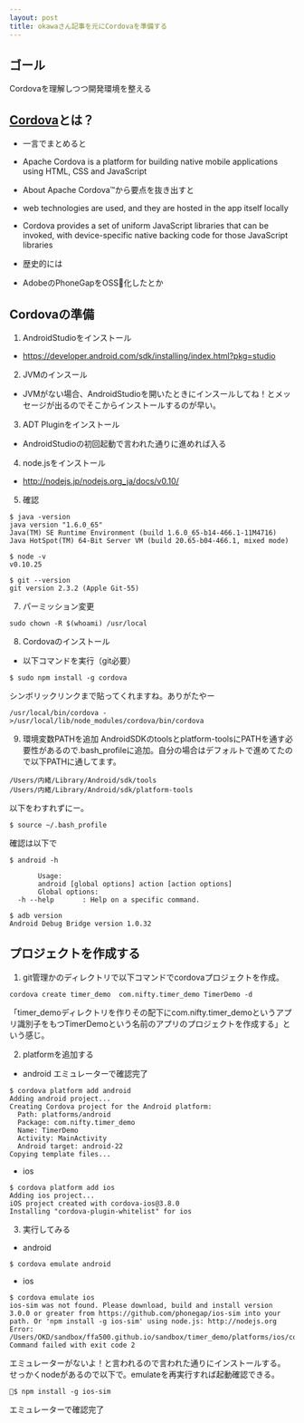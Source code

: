 ```yaml
---
layout: post
title: okawaさん記事を元にCordovaを準備する
---
```


## ゴール
Cordovaを理解しつつ開発環境を整える

## [Cordova](https://cordova.apache.org/)とは？
* 一言でまとめると
 * Apache Cordova is a platform for building native mobile applications using HTML, CSS and JavaScript

* About Apache Cordova™から要点を抜き出すと
 * web technologies are used, and they are hosted in the app itself locally
 * Cordova provides a set of uniform JavaScript libraries that can be invoked, with device-specific native backing code for those JavaScript libraries
* 歴史的には
 * AdobeのPhoneGapをOSS化したとか

## Cordovaの準備
1. AndroidStudioをインストール
  * https://developer.android.com/sdk/installing/index.html?pkg=studio
2. JVMのインスール
  * JVMがない場合、AndroidStudioを開いたときにインスールしてね！とメッセージが出るのでそこからインストールするのが早い。
3. ADT Pluginをインストール
  * AndroidStudioの初回起動で言われた通りに進めれば入る
4. node.jsをインストール
  * http://nodejs.jp/nodejs.org_ja/docs/v0.10/
5. 確認

  ```
  $ java -version
  java version "1.6.0_65"
  Java(TM) SE Runtime Environment (build 1.6.0_65-b14-466.1-11M4716)
  Java HotSpot(TM) 64-Bit Server VM (build 20.65-b04-466.1, mixed mode)  
  ```

  ```
  $ node -v
  v0.10.25
  ```

  ```
  $ git --version
  git version 2.3.2 (Apple Git-55)
  ```
7. パーミッション変更
```
sudo chown -R $(whoami) /usr/local
```

8. Cordovaのインストール
  * 以下コマンドを実行（git必要）
  ```
  $ sudo npm install -g cordova
  ```
シンボリックリンクまで貼ってくれますね。ありがたやー
  ```
  /usr/local/bin/cordova ->/usr/local/lib/node_modules/cordova/bin/cordova
  ```

9. 環境変数PATHを追加
AndroidSDKのtoolsとplatform-toolsにPATHを通す必要性があるので.bash_profileに追加。自分の場合はデフォルトで進めてたので以下PATHに通してます。
```
/Users/内緒/Library/Android/sdk/tools
/Users/内緒/Library/Android/sdk/platform-tools
```
以下をわすれずにー。
```
$ source ~/.bash_profile
```
確認は以下で
```
$ android -h

       Usage:
       android [global options] action [action options]
       Global options:
  -h --help       : Help on a specific command.
```
```
$ adb version
Android Debug Bridge version 1.0.32
```


## プロジェクトを作成する
1. git管理かのディレクトリで以下コマンドでcordovaプロジェクトを作成。
```
cordova create timer_demo  com.nifty.timer_demo TimerDemo -d
```
「timer_demoディレクトリを作りその配下にcom.nifty.timer_demoというアプリ識別子をもつTimerDemoという名前のアプリのプロジェクトを作成する」という感じ。

2. platformを追加する
  * android
  エミュレーターで確認完了
  ```
$ cordova platform add android
Adding android project...
Creating Cordova project for the Android platform:
	Path: platforms/android
	Package: com.nifty.timer_demo
	Name: TimerDemo
	Activity: MainActivity
	Android target: android-22
Copying template files...
  ```
  * ios
  ```
  $ cordova platform add ios
Adding ios project...
iOS project created with cordova-ios@3.8.0
Installing "cordova-plugin-whitelist" for ios
```

3. 実行してみる
* android
 ```
 $ cordova emulate android
 ```
* ios
```
$ cordova emulate ios
ios-sim was not found. Please download, build and install version 3.0.0 or greater from https://github.com/phonegap/ios-sim into your path. Or 'npm install -g ios-sim' using node.js: http://nodejs.org
Error: /Users/OKD/sandbox/ffa500.github.io/sandbox/timer_demo/platforms/ios/cordova/run: Command failed with exit code 2
```
エミュレーターがないよ！と言われるので言われた通りにインストールする。
せっかくnodeがあるので以下で。emulateを再実行すれば起動確認できる。
```
$ npm install -g ios-sim
```
エミュレーターで確認完了
